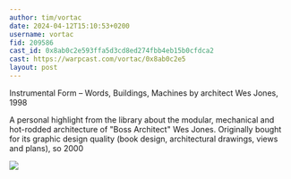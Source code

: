 ```yaml
---
author: tim/vortac
date: 2024-04-12T15:10:53+0200
username: vortac
fid: 209586
cast_id: 0x8ab0c2e593ffa5d3cd8ed274fbb4eb15b0cfdca2
cast: https://warpcast.com/vortac/0x8ab0c2e5
layout: post
---
```

Instrumental Form – Words, Buildings, Machines by architect Wes Jones, 1998  
  
A personal highlight from the library about the modular, mechanical and hot-rodded architecture of "Boss Architect" Wes Jones. Originally bought for its graphic design quality (book design, architectural drawings, views and plans), so 2000  

![](https://imagedelivery.net/BXluQx4ige9GuW0Ia56BHw/0f0b29a6-d77d-427f-9c9c-b0cd57915800/original)